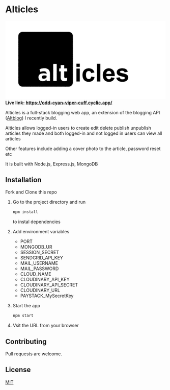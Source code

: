 # Alticles
![Getting Started](./public/img/alticle_logo.jpg)
**Live link: https://odd-cyan-viper-cuff.cyclic.app/**

Alticles is a full-stack blogging web app, an extension of the blogging API ([Altblog](https://github.com/2bit2bit/Altblog)) I recently build.

Alticles allows logged-in users to create edit delete publish unpublish articles they made and both logged-in and not logged in users can view all articles 

Other features include adding a cover photo to the article, password reset etc

It is built with Node.js, Express.js, MongoDB
## Installation

Fork and Clone this repo

1. Go to the project directory and run 
    ```bash
    npm install
    ```
    to instal dependencies

2. Add environment variables
   
   - PORT
   - MONGODB_UR
   - SESSION_SECRET
   - SENDGRID_API_KEY
   - MAIL_USERNAME
   - MAIL_PASSWORD
   - CLOUD_NAME
   - CLOUDINARY_API_KEY
   - CLOUDINARY_API_SECRET
   - CLOUDINARY_URL
   - PAYSTACK_MySecretKey
  
3. Start the app
    ```bash
    npm start
    ```
4. Vsit the URL from your browser


## Contributing
Pull requests are welcome.

## License

[MIT](https://choosealicense.com/licenses/mit/)